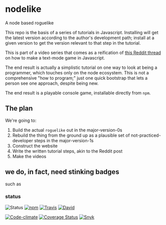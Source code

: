 # nodelike
A node based roguelike

This repo is the basis of a series of tutorials in Javascript.  Installing will get the latest
version according to the author's development path; install at a given version to get the
version relevant to that step in the tutorial.

This is part of a video series that comes as a reification of
[this Reddit thread](https://www.reddit.com/r/javascript/comments/3r387p/how_hard_is_it_to_make_a_game_in_javascript_with/)
on how to make a text-mode game in Javascript.

The end result is actually a simplistic tutorial on one way to look at being a programmer, which touches only on the
node ecosystem.  This is not a comprehensive "how to program;" just one quick bootstrap that lets a person see one
approach, despite being new.

The end result is a playable console game, installable directly from `npm`.





## The plan

We're going to:

1. Build the actual `roguelike` out in the major-version-0s
1. Rebuild the thing from the ground up as a plausible set of not-practiced-developer steps in the major-version-1s
1. Construct the website
1. Write the written tutorial steps, akin to the Reddit post
1. Make the videos





## we do, in fact, need stinking badges
such as





### status

![Status](https://img.shields.io/badge/status-alpha-red.svg?style=flat) [![npm](https://img.shields.io/npm/v/nodelike.svg?style=flat&logo=data%3Aimage%2Fsvg%2Bxml%3Bbase64%2CPHN2ZyB3aWR0aD0iMTQiIGhlaWdodD0iMTQiIHZpZXdCb3g9IjAgMCAxNCAxNCIgeG1sbnM9Imh0dHA6Ly93d3cudzMub3JnLzIwMDAvc3ZnIj48dGl0bGU%2BbnBtPC90aXRsZT48ZyBmaWxsPSJub25lIiBmaWxsLXJ1bGU9ImV2ZW5vZGQiPjxyZWN0IGZpbGwtb3BhY2l0eT0iLjMiIGZpbGw9IiMwMDAiIHg9IjIiIHk9IjExIiB3aWR0aD0iMTAiIGhlaWdodD0iMiIgcng9IjEiLz48cGF0aCBmaWxsPSIjRkZGIiBkPSJNMiAyaDEwdjEwSDJ6Ii8%2BPHBhdGggZmlsbD0iI0MxMjEyNyIgZD0iTTMgMTFoNFY1aDJ2NmgyVjNIM3oiLz48L2c%2BPC9zdmc%2B)](https://www.npmjs.com/package/nodelike "npm") [![Travis](https://img.shields.io/travis/StoneCypher/nodelike.svg?branch=master&style=flat)](https://travis-ci.org/StoneCypher/nodelike "Travis") [![David](https://img.shields.io/david/StoneCypher/nodelike.svg?branch=master&style=flat)](https://david-dm.org/StoneCypher/nodelike/master "David")

[![Code-climate](https://codeclimate.com/github/StoneCypher/nodelike/badges/gpa.svg?style=flat)](https://codeclimate.com/github/StoneCypher/nodelike "Code Climate") [![Coverage Status](https://coveralls.io/repos/github/StoneCypher/nodelike/badge.svg)](https://coveralls.io/github/StoneCypher/nodelike) [![Snyk](https://snyk.io/test/github/StoneCypher/nodelike/badge.svg?style=flat)](https://snyk.io/test/github/StoneCypher/nodelike "Snyk")

